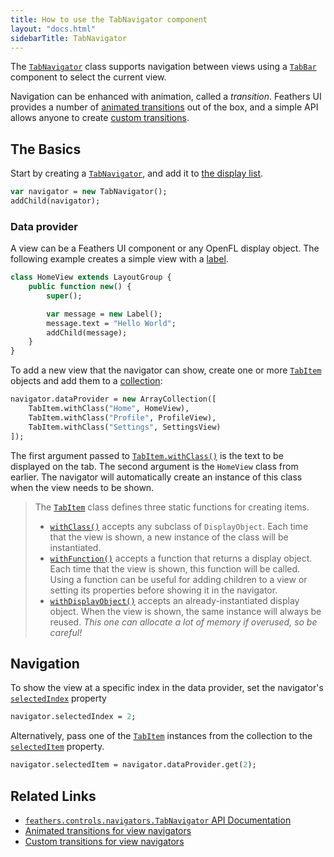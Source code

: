 ```yaml
---
title: How to use the TabNavigator component
layout: "docs.html"
sidebarTitle: TabNavigator
---
```


The [`TabNavigator`](https://api.feathersui.com/current/feathers/controls/navigators/TabNavigator.html) class supports navigation between views using a [`TabBar`](./tab-bar.md) component to select the current view.

Navigation can be enhanced with animation, called a _transition_. Feathers UI provides a number of [animated transitions](./navigator-transitions.md) out of the box, and a simple API allows anyone to create [custom transitions](./custom-navigator-transitions.md).

## The Basics

Start by creating a [`TabNavigator`](https://api.feathersui.com/current/feathers/controls/navigators/TabNavigator.html), and add it to [the display list](https://books.openfl.org/openfl-developers-guide/display-programming/basics-of-display-programming.html).

```haxe
var navigator = new TabNavigator();
addChild(navigator);
```

### Data provider

A view can be a Feathers UI component or any OpenFL display object. The following example creates a simple view with a [label](./label.md).

```haxe
class HomeView extends LayoutGroup {
    public function new() {
        super();

        var message = new Label();
        message.text = "Hello World";
        addChild(message);
    }
}
```

To add a new view that the navigator can show, create one or more [`TabItem`](https://api.feathersui.com/current/feathers/controls/navigators/TabItem.html) objects and add them to a [collection](./data-collections.md):

```haxe
navigator.dataProvider = new ArrayCollection([
    TabItem.withClass("Home", HomeView),
    TabItem.withClass("Profile", ProfileView),
    TabItem.withClass("Settings", SettingsView)
]);
```

The first argument passed to [`TabItem.withClass()`](https://api.feathersui.com/current/feathers/controls/navigators/TabItem.html#withClass) is the text to be displayed on the tab. The second argument is the `HomeView` class from earlier. The navigator will automatically create an instance of this class when the view needs to be shown.

> The [`TabItem`](https://api.feathersui.com/current/feathers/controls/navigators/TabItem.html) class defines three static functions for creating items.
>
> - [`withClass()`](https://api.feathersui.com/current/feathers/controls/navigators/TabItem.html#withClass) accepts any subclass of `DisplayObject`. Each time that the view is shown, a new instance of the class will be instantiated.
> - [`withFunction()`](https://api.feathersui.com/current/feathers/controls/navigators/TabItem.html#withFunction) accepts a function that returns a display object. Each time that the view is shown, this function will be called. Using a function can be useful for adding children to a view or setting its properties before showing it in the navigator.
> - [`withDisplayObject()`](https://api.feathersui.com/current/feathers/controls/navigators/TabItem.html#withDisplayObject) accepts an already-instantiated display object. When the view is shown, the same instance will always be reused. _This one can allocate a lot of memory if overused, so be careful!_

## Navigation

To show the view at a specific index in the data provider, set the navigator's [`selectedIndex`](https://api.feathersui.com/current/feathers/controls/navigators/TabNavigator.html#selectedIndex) property

```haxe
navigator.selectedIndex = 2;
```

Alternatively, pass one of the [`TabItem`](https://api.feathersui.com/current/feathers/controls/navigators/TabItem.html) instances from the collection to the [`selectedItem`](https://api.feathersui.com/current/feathers/controls/navigators/TabNavigator.html#selectedItem) property.

```haxe
navigator.selectedItem = navigator.dataProvider.get(2);
```

## Related Links

- [`feathers.controls.navigators.TabNavigator` API Documentation](https://api.feathersui.com/current/feathers/controls/navigators/TabNavigator.html)
- [Animated transitions for view navigators](./navigator-transitions.md)
- [Custom transitions for view navigators](./custom-navigator-transitions.md)
